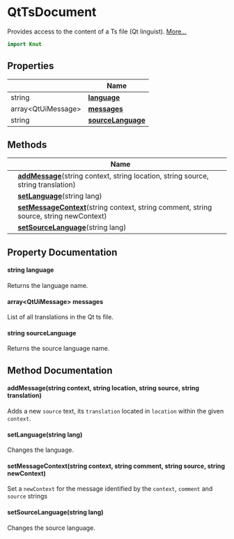# QtTsDocument

Provides access to the content of a Ts file (Qt linguist). [More...](#detailed-description)

```qml
import Knut
```

## Properties

| | Name |
|-|-|
|string|**[language](#language)**|
|array&lt;QtUiMessage>|**[messages](#messages)**|
|string|**[sourceLanguage](#sourceLanguage)**|

## Methods

| | Name |
|-|-|
||**[addMessage](#addMessage)**(string context, string location, string source, string translation)|
||**[setLanguage](#setLanguage)**(string lang)|
||**[setMessageContext](#setMessageContext)**(string context, string comment, string source, string newContext)|
||**[setSourceLanguage](#setSourceLanguage)**(string lang)|

## Property Documentation

#### <a name="language"></a>string **language**

Returns the language name.

#### <a name="messages"></a>array&lt;QtUiMessage> **messages**

List of all translations in the Qt ts file.

#### <a name="sourceLanguage"></a>string **sourceLanguage**

Returns the source language name.

## Method Documentation

#### <a name="addMessage"></a>**addMessage**(string context, string location, string source, string translation)

Adds a new `source` text, its `translation` located in `location` within the given `context`.

#### <a name="setLanguage"></a>**setLanguage**(string lang)

Changes the language.

#### <a name="setMessageContext"></a>**setMessageContext**(string context, string comment, string source, string newContext)

Set a `newContext` for the message identified by the `context`, `comment` and `source` strings

#### <a name="setSourceLanguage"></a>**setSourceLanguage**(string lang)

Changes the source language.
